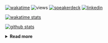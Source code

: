 [![wakatime](https://wakatime.com/badge/user/ddf27f94-292a-4343-b7eb-1143a4c6cf87.svg)](https://wakatime.com/@ddf27f94-292a-4343-b7eb-1143a4c6cf87)
![views](https://komarev.com/ghpvc/?username=chck&color=blueviolet)
[![speakerdeck](https://img.shields.io/badge/Speaker_Deck-chck-8a2be2?style=flat-square&logo=speaker-deck)](https://speakerdeck.com/chck)
[![linkedin](https://img.shields.io/badge/LinkedIn-chck-8a2be2?style=flat-square&logo=linkedin)](https://www.linkedin.com/in/chck/)

[![wakatime stats](https://github-readme-stats-nine-umber-51.vercel.app/api/wakatime?username=chck&layout=compact&count_private=true&hide_title=true&hide=Other&theme=buefy&langs_count=14)](https://wakatime.com/@chck?rank=me)

[![github stats](https://github-readme-stats-nine-umber-51.vercel.app/api?username=chck&count_private=true&show_icons=true&hide_title=true&theme=buefy)](https://github.com/anuraghazra/github-readme-stats)

<details>
  <summary><b>Read more</b></summary>
  <br>

  <!--START_SECTION:waka-->
**🐱 My GitHub Data** 

> 📦 136.2 kB Used in GitHub's Storage 
 > 
> 🏆 851 Contributions in the Year 2025
 > 
> 💼 Opted to Hire
 > 
> 📜 133 Public Repositories 
 > 
> 🔑 24 Private Repositories 
 > 
**I'm a Night 🦉** 

```text
🌞 Morning                1887 commits        █████░░░░░░░░░░░░░░░░░░░░   19.81 % 
🌆 Daytime                2828 commits        ███████░░░░░░░░░░░░░░░░░░   29.69 % 
🌃 Evening                2521 commits        ███████░░░░░░░░░░░░░░░░░░   26.47 % 
🌙 Night                  2289 commits        ██████░░░░░░░░░░░░░░░░░░░   24.03 % 
```
📅 **I'm Most Productive on Thursday** 

```text
Monday                   1551 commits        ████░░░░░░░░░░░░░░░░░░░░░   16.28 % 
Tuesday                  1687 commits        ████░░░░░░░░░░░░░░░░░░░░░   17.71 % 
Wednesday                1870 commits        █████░░░░░░░░░░░░░░░░░░░░   19.63 % 
Thursday                 2030 commits        █████░░░░░░░░░░░░░░░░░░░░   21.31 % 
Friday                   1081 commits        ███░░░░░░░░░░░░░░░░░░░░░░   11.35 % 
Saturday                 556 commits         █░░░░░░░░░░░░░░░░░░░░░░░░   05.84 % 
Sunday                   750 commits         ██░░░░░░░░░░░░░░░░░░░░░░░   07.87 % 
```


📊 **This Week I Spent My Time On** 

```text
💬 Programming Languages: 
Other                    10 hrs 17 mins      ████████████████████░░░░░   78.87 % 
Terraform                59 mins             ██░░░░░░░░░░░░░░░░░░░░░░░   07.65 % 
Python                   36 mins             █░░░░░░░░░░░░░░░░░░░░░░░░   04.64 % 
TOML                     31 mins             █░░░░░░░░░░░░░░░░░░░░░░░░   04.01 % 
Markdown                 25 mins             █░░░░░░░░░░░░░░░░░░░░░░░░   03.22 % 

🔥 Editors: 
Chrome                   11 hrs 28 mins      ██████████████████████░░░   87.93 % 
PyCharm                  1 hr 3 mins         ██░░░░░░░░░░░░░░░░░░░░░░░   08.07 % 
Obsidian                 24 mins             █░░░░░░░░░░░░░░░░░░░░░░░░   03.15 % 
Neovim                   6 mins              ░░░░░░░░░░░░░░░░░░░░░░░░░   00.85 % 
```

**I Mostly Code in Python** 

```text
Python                   48 repos            █████████░░░░░░░░░░░░░░░░   34.04 % 
Jupyter Notebook         19 repos            ███░░░░░░░░░░░░░░░░░░░░░░   13.48 % 
Ruby                     11 repos            ██░░░░░░░░░░░░░░░░░░░░░░░   07.80 % 
TypeScript               7 repos             █░░░░░░░░░░░░░░░░░░░░░░░░   04.96 % 
HCL                      5 repos             █░░░░░░░░░░░░░░░░░░░░░░░░   03.55 % 
```



**Timeline**

![Lines of Code chart](https://raw.githubusercontent.com/chck/chck/main/assets/bar_graph.png)


 Last Updated on 2025-10-08 02:00 UTC
<!--END_SECTION:waka-->
</details>

